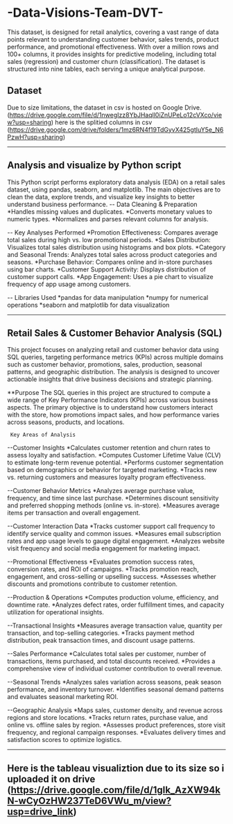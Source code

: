 # -Data-Visions-Team-DVT-
This dataset, is designed for retail analytics, covering a vast range of data points relevant to understanding customer behavior, sales trends, product performance, and promotional effectiveness. With over a million rows and 100+ columns, it provides insights for predictive modeling, including total sales (regression) and customer churn (classification). The dataset is structured into nine tables, each serving a unique analytical purpose.
## Dataset
Due to size limitations, the dataset in csv is hosted on Google Drive.  
(https://drive.google.com/file/d/1nwegIzz8YbJHaqll0iZnUPeLo12cVXco/view?usp=sharing)
here is the splitied columns in csv
(https://drive.google.com/drive/folders/1mz6RN4f19TdGyvX425gtIuY5e_N6PzwH?usp=sharing)

-------------------------------------------------------------------------------------------------------------------------------
Analysis and visualize by Python script
-------------------------------------------
This Python script performs exploratory data analysis (EDA) on a retail sales dataset, using pandas, seaborn, and matplotlib. The main objectives are to clean the data, explore trends, and visualize key insights to better understand business performance.
 -- Data Cleaning & Preparation
*Handles missing values and duplicates.
*Converts monetary values to numeric types.
*Normalizes and parses relevant columns for analysis.

-- Key Analyses Performed
*Promotion Effectiveness: Compares average total sales during high vs. low promotional periods.
*Sales Distribution: Visualizes total sales distribution using histograms and box plots.
*Category and Seasonal Trends: Analyzes total sales across product categories and seasons.
*Purchase Behavior: Compares online and in-store purchases using bar charts.
*Customer Support Activity: Displays distribution of customer support calls.
*App Engagement: Uses a pie chart to visualize frequency of app usage among customers.

-- Libraries Used
*pandas for data manipulation
*numpy for numerical operations
*seaborn and matplotlib for data visualization

----------------------------------------------------------------------------------------------------------------------------------------
Retail Sales & Customer Behavior Analysis (SQL)
--------------------------------------------------
This project focuses on analyzing retail and customer behavior data using SQL queries, targeting performance metrics (KPIs) across multiple domains such as customer behavior, promotions, sales, production, seasonal patterns, and geographic distribution. The analysis is designed to uncover actionable insights that drive business decisions and strategic planning.

**Purpose
The SQL queries in this project are structured to compute a wide range of Key Performance Indicators (KPIs) across various business aspects. The primary objective is to understand how customers interact with the store, how promotions impact sales, and how performance varies across seasons, products, and locations.

     Key Areas of Analysis
--Customer Insights
    *Calculates customer retention and churn rates to assess loyalty and satisfaction.
    *Computes Customer Lifetime Value (CLV) to estimate long-term revenue potential.
    *Performs customer segmentation based on demographics or behavior for targeted marketing.
    *Tracks new vs. returning customers and measures loyalty program effectiveness.

--Customer Behavior Metrics
    *Analyzes average purchase value, frequency, and time since last purchase.
    *Determines discount sensitivity and preferred shopping methods (online vs. in-store).
    *Measures average items per transaction and overall engagement.

--Customer Interaction Data
    *Tracks customer support call frequency to identify service quality and common issues.
    *Measures email subscription rates and app usage levels to gauge digital engagement.
    *Analyzes website visit frequency and social media engagement for marketing impact.

--Promotional Effectiveness
    *Evaluates promotion success rates, conversion rates, and ROI of campaigns.
    *Tracks promotion reach, engagement, and cross-selling or upselling success.
    *Assesses whether discounts and promotions contribute to customer retention.

--Production & Operations
    *Computes production volume, efficiency, and downtime rate.
    *Analyzes defect rates, order fulfillment times, and capacity utilization for operational insights.

--Transactional Insights
    *Measures average transaction value, quantity per transaction, and top-selling categories.
    *Tracks payment method distribution, peak transaction times, and discount usage patterns.

--Sales Performance
    *Calculates total sales per customer, number of transactions, items purchased, and total discounts received.
    *Provides a comprehensive view of individual customer contribution to overall revenue.

--Seasonal Trends
    *Analyzes sales variation across seasons, peak season performance, and inventory turnover.
    *Identifies seasonal demand patterns and evaluates seasonal marketing ROI.

--Geographic Analysis
    *Maps sales, customer density, and revenue across regions and store locations.
    *Tracks return rates, purchase value, and online vs. offline sales by region.
    *Assesses product preferences, store visit frequency, and regional campaign responses.
    *Evaluates delivery times and satisfaction scores to optimize logistics.

------------------------------------------------------------------------------------------
Here is the tableau visualiztion due to its size so i uploaded it on drive
(https://drive.google.com/file/d/1gIk_AzXW94kN-wCyOzHW237TeD6VWu_m/view?usp=drive_link)
-------------------------------------------------------------------------------------------



